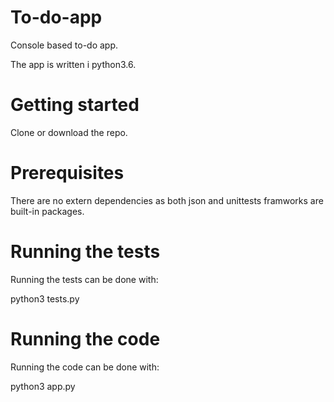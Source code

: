 # To-do-app
Console based to-do app.

The app is written i python3.6.

# Getting started

Clone or download the repo.

# Prerequisites 

There are no extern dependencies as both json and unittests framworks are built-in packages.

# Running the tests

Running the tests can be done with:

python3 tests.py

# Running the code

Running the code can be done with:

python3 app.py